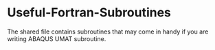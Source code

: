 # Useful-Fortran-Subroutines
The shared file contains subroutines that may come in handy if you are writing ABAQUS UMAT subroutine. 
